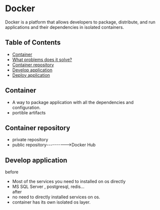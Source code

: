 # Docker  
Docker is a platform that allows developers to package, distribute, and run applications and their dependencies in isolated containers.
## Table of Contents

- [Container](#container)
- [What problems does it solve?](#what-problems-does-it-solve)
- [Container repository](#container-repository)
- [Develop application](#develop-application)
- [Deploy application](#deploy-application)

## Container
- A way to package application with all the dependencies and configuration.  
- portible artifacts
## Container repository
- private repository
- public repository---------->Docker Hub
## Develop application
  before  
 - Most of the services you need to installed on os directly
 - MS SQL Server , postgresql, redis...  
  after  
 - no need to directly installed services on os.
 - container has its own isolated os layer.
